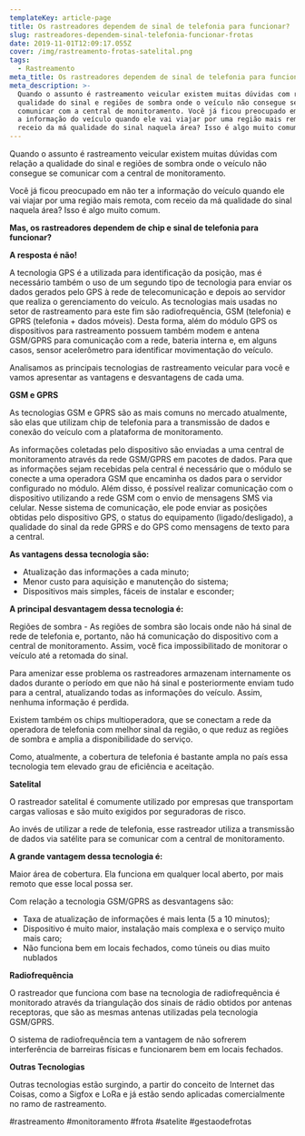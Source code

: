 ```yaml
---
templateKey: article-page
title: Os rastreadores dependem de sinal de telefonia para funcionar?
slug: rastreadores-dependem-sinal-telefonia-funcionar-frotas
date: 2019-11-01T12:09:17.055Z
cover: /img/rastreamento-frotas-satelital.png
tags:
  - Rastreamento
meta_title: Os rastreadores dependem de sinal de telefonia para funcionar?
meta_description: >-
  Quando o assunto é rastreamento veicular existem muitas dúvidas com relação a
  qualidade do sinal e regiões de sombra onde o veículo não consegue se
  comunicar com a central de monitoramento. Você já ficou preocupado em não ter
  a informação do veículo quando ele vai viajar por uma região mais remota, com
  receio da má qualidade do sinal naquela área? Isso é algo muito comum.
---
```

Quando o assunto é rastreamento veicular existem muitas dúvidas com relação a qualidade do sinal e regiões de sombra onde o veículo não consegue se comunicar com a central de monitoramento. 

Você já ficou preocupado em não ter a informação do veículo quando ele vai viajar por uma região mais remota, com receio da má qualidade do sinal naquela área? Isso é algo muito comum.

**Mas, os rastreadores dependem de chip e sinal de telefonia para funcionar?**  

**A resposta é não!** 

A tecnologia GPS é a utilizada para identificação da posição, mas é necessário também o uso de um segundo tipo de tecnologia para enviar os dados gerados pelo GPS à rede de telecomunicação e depois ao servidor que realiza o gerenciamento do veículo. As tecnologias mais usadas no setor de rastreamento para este fim são radiofrequência, GSM (telefonia) e GPRS (telefonia + dados móveis). Desta forma, além do módulo GPS os dispositivos para rastreamento possuem também modem e antena GSM/GPRS para comunicação com a rede, bateria interna e, em alguns casos, sensor acelerômetro para identificar movimentação do veículo.

Analisamos as principais tecnologias de rastreamento veicular para você e vamos apresentar as vantagens e desvantagens de cada uma.  

**GSM e GPRS** 

As tecnologias GSM e GPRS são as mais comuns no mercado atualmente, são elas que utilizam chip de telefonia para a transmissão de dados e conexão do veículo com a plataforma de monitoramento.

As informações coletadas pelo dispositivo são enviadas a uma central de monitoramento através da rede GSM/GPRS em pacotes de dados. Para que as informações sejam recebidas pela central é necessário que o módulo se conecte a uma operadora GSM que encaminha os dados para o servidor configurado no módulo.  Além disso, é possível realizar comunicação com o dispositivo utilizando a rede GSM com o envio de mensagens SMS via celular. Nesse sistema de comunicação, ele pode enviar as posições obtidas pelo dispositivo GPS, o status do equipamento (ligado/desligado), a qualidade do sinal da rede GPRS e do GPS como mensagens de texto para a central.

**As vantagens dessa tecnologia são:** 

* Atualização das informações a cada minuto;
* Menor custo para aquisição e manutenção do sistema;
* Dispositivos mais simples, fáceis de instalar e esconder;

**A principal desvantagem dessa tecnologia é:**

Regiões de sombra - As regiões de sombra são locais onde não há sinal de rede de telefonia e, portanto, não há comunicação do dispositivo com a central de monitoramento. Assim, você fica impossibilitado de monitorar o veículo até a retomada do sinal. 

Para amenizar esse problema os rastreadores armazenam internamente os dados durante o período em que não há sinal e posteriormente enviam tudo para a central, atualizando todas as informações do veículo. Assim, nenhuma informação é perdida.

Existem também os chips multioperadora, que se conectam a rede da operadora de telefonia com melhor sinal da região, o que reduz as regiões de sombra e amplia a disponibilidade do serviço. 

Como, atualmente, a cobertura de telefonia é bastante ampla no país essa tecnologia tem elevado grau de eficiência e aceitação.

**Satelital**

O rastreador satelital é comumente utilizado por empresas que transportam cargas valiosas e são muito exigidos por seguradoras de risco. 

Ao invés de utilizar a rede de telefonia, esse rastreador utiliza a transmissão de dados via satélite para se comunicar com a central de monitoramento.

**A grande vantagem dessa tecnologia é:**

Maior área de cobertura. Ela funciona em qualquer local aberto, por mais remoto que esse local possa ser. 

Com relação a tecnologia GSM/GPRS as desvantagens são:

* Taxa de atualização de informações é mais lenta (5 a 10 minutos);
* Dispositivo é muito maior, instalação mais complexa e o serviço muito mais caro; 
* Não funciona bem em locais fechados, como túneis ou dias muito nublados

**Radiofrequência**

O rastreador que funciona com base na tecnologia de radiofrequência é monitorado através da triangulação dos sinais de rádio obtidos por antenas receptoras, que são as mesmas antenas utilizadas pela tecnologia GSM/GPRS. 

O sistema de radiofrequência tem a vantagem de não sofrerem interferência de barreiras físicas e funcionarem bem em locais fechados. 

**Outras Tecnologias**

Outras tecnologias estão surgindo, a partir do conceito de Internet das Coisas, como a Sigfox e LoRa e já estão sendo aplicadas comercialmente no ramo de rastreamento. 

\#rastreamento #monitoramento #frota #satelite #gestaodefrotas
